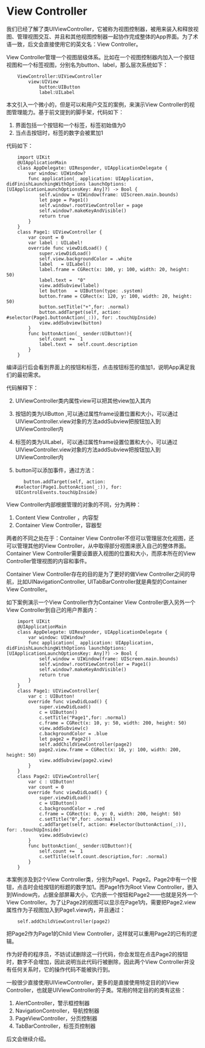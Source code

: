 
# View Controller

我们已经了解了类UIViewController，它被称为视图控制器，被用来装入和释放视图、管理视图交互、并且和其他视图控制器一起协作完成整体的App界面。为了术语一致，后文会直接使用它的英文名：View Controller。

View Controller管理一个视图层级体系。比如在一个视图控制器内加入一个按钮视图和一个标签视图，分别名为button、label，那么层次系统如下：

		ViewController:UIViewController
			view:UIView
				button:UIButton
				label:UILabel

本文引入一个微小的，但是可以和用户交互的案例，来演示View Controller的视图管理能力。基于前文提到的脚手架，代码如下：

1. 界面包括一个按钮和一个标签，标签初始值为0
2. 当点击按钮时，标签的数字会被累加1

代码如下：

        import UIKit
        @UIApplicationMain
        class AppDelegate: UIResponder, UIApplicationDelegate {
            var window: UIWindow?
            func application(_ application: UIApplication, didFinishLaunchingWithOptions launchOptions: [UIApplicationLaunchOptionsKey: Any]?) -> Bool {
                self.window = UIWindow(frame: UIScreen.main.bounds)
                let page = Page1()
                self.window!.rootViewController = page
                self.window?.makeKeyAndVisible()
                return true
            }
        }
        class Page1: UIViewController {
            var count = 0
            var label : UILabel!
            override func viewDidLoad() {
                super.viewDidLoad()
                self.view.backgroundColor = .white
                label   = UILabel()
                label.frame = CGRect(x: 100, y: 100, width: 20, height: 50)
                label.text =  "0"
                view.addSubview(label)
                let button   = UIButton(type: .system)
                button.frame = CGRect(x: 120, y: 100, width: 20, height: 50)
                button.setTitle("+",for: .normal)
                button.addTarget(self, action: #selector(Page1.buttonAction(_:)), for: .touchUpInside)
                view.addSubview(button)
            }
            func buttonAction(_ sender:UIButton!){
                self.count +=  1
                label.text =  self.count.description
            }
        }


编译运行后会看到界面上的按钮和标签，点击按钮标签的值加1，说明App满足我们的最初需求。

代码解释下：

2. UIViewController类内属性view可以把其他view加入其内
3. 按钮的类为UIButton ,可以通过属性frame设置位置和大小，可以通过UIViewController.view对象的方法addSubview把按钮加入到UIViewController内
3. 标签的类为UILabel，可以通过属性frame设置位置和大小，可以通过UIViewController.view对象的方法addSubview把按钮加入到UIViewController内
4. button可以添加事件，通过方法：

          button.addTarget(self, action: #selector(Page1.buttonAction(_:)), for: UIControlEvents.touchUpInside)
          
View Controller内部根据管理的对象的不同，分为两种：
1. Content View Controller ，内容型
2. Container View Controller，容器型

两者的不同之处在于：Container View Controller不但可以管理层次化视图，还可以管理其他的View Controller，从中取得部分视图来嵌入自己的整体界面。Container View Controller需要设置嵌入视图的位置和大小，而原本所在的View Controller管理视图的内容和事件。

Container View Controller存在的目的是为了更好的做View Controller之间的导航，比如UINavigationController, UITabBarController就是典型的Container View Controller。

如下案例演示一个View Controller作为Container View Controller嵌入另外一个View Controller到自己的用户界面内：

        import UIKit
        @UIApplicationMain
        class AppDelegate: UIResponder, UIApplicationDelegate {
            var window: UIWindow?
            func application(_ application: UIApplication, didFinishLaunchingWithOptions launchOptions: [UIApplicationLaunchOptionsKey: Any]?) -> Bool {
                self.window = UIWindow(frame: UIScreen.main.bounds)
                self.window!.rootViewController = Page1()
                self.window?.makeKeyAndVisible()
                return true
            }
        }
        class Page1: UIViewController{
            var c : UIButton!
            override func viewDidLoad() {
                super.viewDidLoad()
                c = UIButton()
                c.setTitle("Page1",for: .normal)
                c.frame = CGRect(x: 10, y: 50, width: 200, height: 50)
                view.addSubview(c)
                c.backgroundColor = .blue
                let page2 = Page2()
                self.addChildViewController(page2)
                page2.view.frame = CGRect(x: 10, y: 100, width: 200, height: 50)
                view.addSubview(page2.view)
            }
        }
        class Page2: UIViewController{
            var c : UIButton!
            var count = 0
            override func viewDidLoad() {
                super.viewDidLoad()
                c = UIButton()
                c.backgroundColor = .red
                c.frame = CGRect(x: 0, y: 0, width: 200, height: 50)
                c.setTitle("0",for: .normal)
                c.addTarget(self, action: #selector(buttonAction(_:)), for: .touchUpInside)
                view.addSubview(c)
            }
            func buttonAction(_ sender:UIButton!){
                self.count +=  1
                c.setTitle(self.count.description,for: .normal)
            }
        }

本案例涉及到2个View Controller类，分别为Page1、Page2。Page2中有一个按钮，点击时会给按钮的标题的数字加1。而Page1作为Root View Controller，嵌入到Window内，占据全部屏幕大小，它内嵌一个按钮和Page2——也就是另外一个View Controller。为了让Page2的视图可以显示在Page1内，需要把Page2.view属性作为子视图加入到Page1.view内，并且通过：

		self.addChildViewController(page2)

把Page2作为Page1的Child View Controller，这样就可以重用Page2的已有的逻辑。

作为好奇的程序员，不妨试试删除这一行代码，你会发现在点击Page2的按钮时，数字不会增加，因此说明当此代码行被删除，因此两个View Controller并没有任何关系时，它的操作代码不能被执行到。

一般很少直接使用UIViewController，更多的是直接使用特定目的的View Controller，也就是UIViewController的子类。常用的特定目的的类有这些：

1. AlertController，警示框控制器
2. NavigationController，导航控制器
3. PageViewController，分页控制器
4. TabBarController，标签页控制器

后文会继续介绍。

